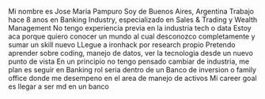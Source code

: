  Mi nombre es Jose Maria Pampuro
Soy de Buenos Aires, Argentina
Trabajo hace 8 anos en Banking Industry, especializado en Sales & Trading y Wealth Management
No tengo experiencia previa en la industria tech o data
Estoy aca porque quiero conocer un mundo al cual desconozco completamente y sumar un skill nuevo 
LLegue a ironhack por research propio
Pretendo aprender sobre coding, manejo de datos, ver la tecnologia desde un nuevo punto de vista
En un principio no tengo pensado cambiar de industria, me plan es seguir en Banking
rol seria dentro de un Banco de inversion o family office donde me desempeno en el area de manejo de activos
Mi career goal es llegar a ser md en un banco
